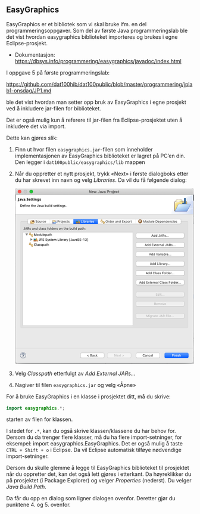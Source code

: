 ## EasyGraphics

EasyGraphics er et bibliotek som vi skal bruke ifm. en del programmeringsoppgaver. Som del av første Java programmeringslab ble det vist hvordan easygraphics biblioteket importeres og brukes i egne Eclipse-prosjekt.

- Dokumentasjon: https://dbsys.info/programmering/easygraphics/javadoc/index.html

I oppgave 5 på første programmeringslab:

https://github.com/dat100hib/dat100public/blob/master/programmering/jplab1-onsdag/JP1.md

ble det vist hvordan man setter opp bruk av EasyGraphics i egne prosjekt ved å inkludere jar-filen for biblioteket.

Det er også mulig kun å referere til jar-filen fra Eclipse-prosjektet uten å inkludere det via import.

Dette kan gjøres slik:

1. Finn ut hvor filen `easygraphics.jar`-filen som inneholder implementasjonen av EasyGraphics biblioteket er lagret på PC’en din. Den legger i `dat100public/easygraphics/lib` mappen

2. Når du oppretter et nytt prosjekt, trykk «Next» i første dialogboks etter du har skrevet inn navn og velg *Libraries*. Da vil du få følgende dialog:

    ![Problem med bilde](libraries.png)

3. Velg *Classpath* etterfulgt av *Add External JARs…*

4. Nagiver til filen `easygraphics.jar` og velg «Åpne»

For å bruke EasyGraphics i en klasse i prosjektet ditt, må du skrive:

```java
import easygraphics.*;
```
starten av filen for klassen.

I stedet for `.*`, kan du også skrive klassen/klassene du har behov for. Dersom du da trenger flere klasser, må du ha flere import-setninger, for eksempel: import easygraphics.EasyGraphics. Det er også mulig å taste `CTRL + Shift + o` i Eclipse. Da vil Eclipse automatisk tilføye nødvendige import-setninger.

Dersom du skulle glemme å legge til EasyGraphics biblioteket til prosjektet når du oppretter det, kan det også lett gjøres i etterkant. Da høyreklikker du på prosjektet (i Package Explorer) og velger *Properties* (nederst). Du velger *Java Build Path*.

Da får du opp en dialog som ligner dialogen ovenfor. Deretter gjør du punktene 4. og 5. ovenfor.
